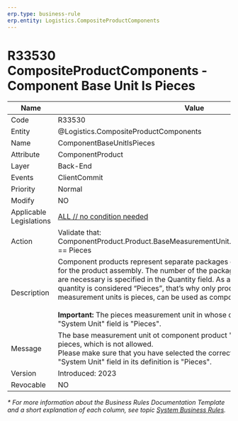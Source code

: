 ```yaml
---
erp.type: business-rule
erp.entity: Logistics.CompositeProductComponents
---
```


# R33530 CompositeProductComponents - Component Base Unit Is Pieces

| Name | Value |
| ---- | ----- |
| Code | R33530 |
| Entity | @Logistics.CompositeProductComponents |
| Name | ComponentBaseUnitIsPieces |
| Attribute | ComponentProduct |
| Layer | Back-End |
| Events | ClientCommit |
| Priority | Normal |
| Modify | NO |
| Applicable Legislations | [ALL // no condition needed](xref:applicable-legislations) |
| Action | Validate that: <br/> ComponentProduct.Product.BaseMeasurementUnit.MeasurementUnit.SystemUnit == Pieces |
| Description| Component products represent separate packages of parts that are necessary for the product assembly. The number of the packages of this component that are necessary is specified in the Quantity field. As a measurement unit if this quantity is considered “Pieces”, that’s why only products whose base measurement units is pieces, can be used as components.<br/><br/> **Important:** The pieces measurement unit in whose definitions the value of the "System Unit" field is "Pieces". |  
| Message | The base measurement unit ot component product "{ComponentProduct}" is not pieces, which is not allowed. <br/> Please make sure that you have selected the correct unit and the value of the "System Unit" field in its definition is "Pieces". |
| Version | Introduced: 2023 |
| Revocable | NO |

*\* For more information about the Business Rules Documentation Template and a short explanation of each column, see
topic [System Business Rules](../templates/template-description-system-business-rules.md).*
